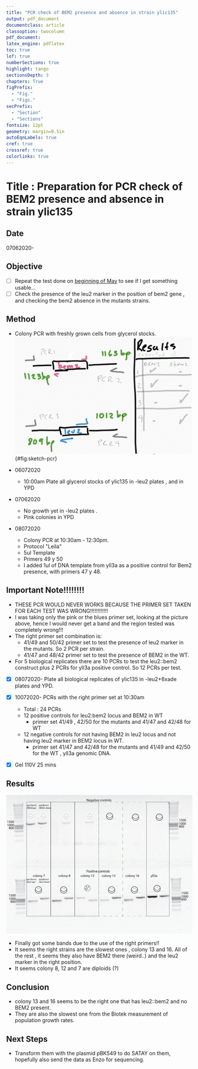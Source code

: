 ```yaml
---
title: "PCR check of BEM2 presence and absence in strain ylic135"
output: pdf_document
documentclass: article
classoption: twocolumn
pdf_document:
latex_engine: pdflatex
toc: true
lof: true
numberSections: true
highlight: tango
sectionsDepth: 3
chapters: True
figPrefix:
  - "Fig."
  - "Figs."
secPrefix:
  - "Section"
  - "Sections"
fontsize: 12pt
geometry: margin=0.5in
autoEqnLabels: true
cref: true
crossref: true
colorlinks: true
---
```


# Title : Preparation for PCR check of BEM2 presence and absence in strain ylic135

## Date
07062020-

## Objective

- [ ] Repeat the test done on [beginning of May](../2020-04/2020-04-30-Checking-bem2-deletion-on-ylic133_5.md) to see if I get something usable...
- [ ] Check the presence of the leu2 marker in the position of bem2 gene , and checking the bem2 absence in the mutants strains. 

## Method

- Colony PCR with freshly grown cells from glycerol stocks.  
![Sketch of what is expected in the colony PCR](../images/30042020-cartoon-pcr-ylic133_5.png){#fig:sketch-pcr}

- 06072020 
    - 10:00am Plate all glycerol stocks of ylic135 in -leu2 plates , and in YPD 
- 07062020
    - No growth yet in -leu2 plates . 
    - Pink colonies in YPD
- 08072020
    - Colony PCR at 10:30am - 12:30pm.
    - Protocol "Leila"
    - 5ul Template
    - Primers 49 y 50 
    - I added 1ul of DNA template from yll3a as a positive control for Bem2 presence, with primers 47 y 48. 

## Important Note!!!!!!!!
- THESE PCR WOULD NEVER WORKS BECAUSE THE PRIMER SET TAKEN FOR EACH TEST WAS WRONG!!!!!!!!!!!!
- I was taking only the pink or the blues primer set, looking at the picture above, hence I would never get a band and the region tested was completely wrong!!!
- The right primer set combination  is: 
    - 41/49 and 50/42 primer set to test the presence of leu2 marker in the mutants. So 2 PCR per strain. 
    - 41/47 and 48/42 primer set to test the presence of BEM2 in the WT. 
- For 5 biological replicates there are 10 PCRs to test the leu2::bem2 construct plus 2 PCRs for yll3a positive control. So 12 PCRs per test. 

- [x] 08072020- Plate all biological replicates of ylic135 in -leu2+6xade plates and YPD. 

- [x] 10072020- PCRs with the right primer set at 10:30am 
    - Total : 24 PCRs
    - 12 positive controls for leu2:bem2 locus and BEM2 in WT
        - primer set 41/49 , 42/50 for the mutants and 41/47 and 42/48 for WT
    - 12 negative controls for not having BEM2 in leu2 locus and not having leu2 marker in BEM2 locus in WT. 
        - primer set 41/47 and 42/48 for the mutants and 41/49 and 42/50 for the WT , yll3a genomic DNA.
- [x] Gel 110V 25 mins 

## Results

![](../images/10072020-leu-bem2-locus-check-right-primers.png)

- Finally got some bands due to the use of the right primers!!
- It seems the right strains are the slowest ones , colony 13 and 16. All of the rest , it seems they also have BEM2 there (weird..) and the leu2 marker in the right position. 
- It seems colony 8, 12 and 7 are diploids (?)

## Conclusion

- colony 13 and 16 seems to be the right one that has leu2::bem2 and no BEM2 present. 
- They are also the slowest one from the Biotek measurement of population growth rates. 

## Next Steps

- Transform them with the plasmid pBK549 to do SATAY on them, hopefully also send the data as Enzo for sequencing. 
